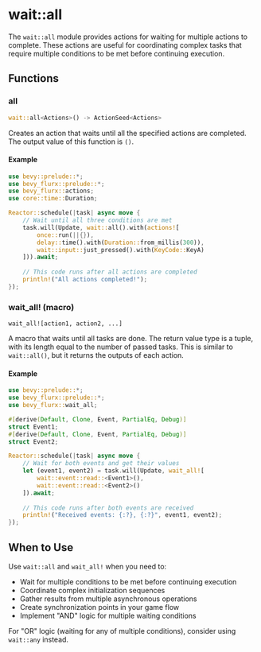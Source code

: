 # wait::all

The `wait::all` module provides actions for waiting for multiple actions to complete. These actions are useful for coordinating complex tasks that require multiple conditions to be met before continuing execution.

## Functions

### all

```rust
wait::all<Actions>() -> ActionSeed<Actions>
```

Creates an action that waits until all the specified actions are completed. The output value of this function is `()`.

#### Example

```rust
use bevy::prelude::*;
use bevy_flurx::prelude::*;
use bevy_flurx::actions;
use core::time::Duration;

Reactor::schedule(|task| async move {
    // Wait until all three conditions are met
    task.will(Update, wait::all().with(actions![
        once::run(||{}),
        delay::time().with(Duration::from_millis(300)),
        wait::input::just_pressed().with(KeyCode::KeyA)
    ])).await;
    
    // This code runs after all actions are completed
    println!("All actions completed!");
});
```

### wait_all! (macro)

```
wait_all![action1, action2, ...]
```

A macro that waits until all tasks are done. The return value type is a tuple, with its length equal to the number of passed tasks. This is similar to `wait::all()`, but it returns the outputs of each action.

#### Example

```rust
use bevy::prelude::*;
use bevy_flurx::prelude::*;
use bevy_flurx::wait_all;

#[derive(Default, Clone, Event, PartialEq, Debug)]
struct Event1;
#[derive(Default, Clone, Event, PartialEq, Debug)]
struct Event2;

Reactor::schedule(|task| async move {
    // Wait for both events and get their values
    let (event1, event2) = task.will(Update, wait_all![
        wait::event::read::<Event1>(),
        wait::event::read::<Event2>()
    ]).await;
    
    // This code runs after both events are received
    println!("Received events: {:?}, {:?}", event1, event2);
});
```

## When to Use

Use `wait::all` and `wait_all!` when you need to:
- Wait for multiple conditions to be met before continuing execution
- Coordinate complex initialization sequences
- Gather results from multiple asynchronous operations
- Create synchronization points in your game flow
- Implement "AND" logic for multiple waiting conditions

For "OR" logic (waiting for any of multiple conditions), consider using `wait::any` instead.